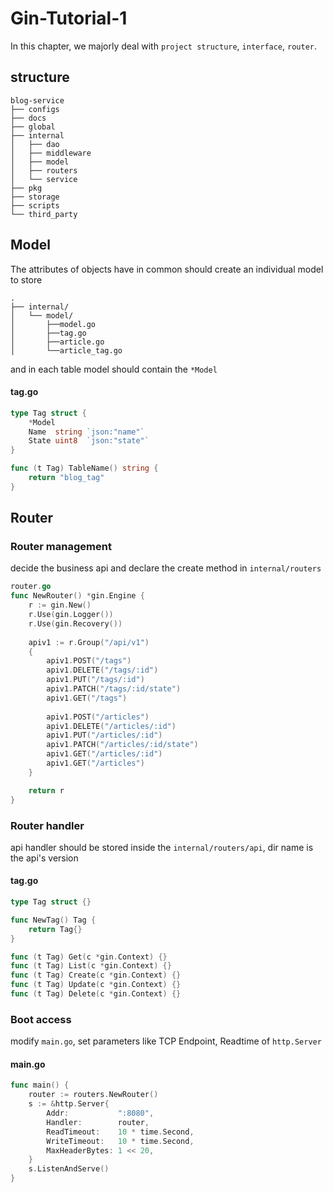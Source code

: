 # Gin-Tutorial-1

In this chapter, we majorly deal with `project structure`, `interface`, `router`.
<!--more-->
## structure

	blog-service
	├── configs
	├── docs
	├── global
	├── internal
	│   ├── dao
	│   ├── middleware
	│   ├── model
	│   ├── routers
	│   └── service
	├── pkg
	├── storage
	├── scripts
	└── third_party

## Model

The attributes of objects have in common should create an individual model to store


	.
	├── internal/
	│   └── model/
	│       ├──model.go
	│       ├──tag.go
	│       ├──article.go
	│       └──article_tag.go

and in each table model should contain the `*Model`
#### tag.go
```go
type Tag struct {
	*Model
	Name  string `json:"name"`
	State uint8  `json:"state"`
}

func (t Tag) TableName() string {
	return "blog_tag"
}
```
## Router
### Router management
decide the business api and declare the create method in `internal/routers` 
```go
router.go
func NewRouter() *gin.Engine {
	r := gin.New()
	r.Use(gin.Logger())
	r.Use(gin.Recovery())
	
	apiv1 := r.Group("/api/v1")
	{
		apiv1.POST("/tags")
		apiv1.DELETE("/tags/:id")
		apiv1.PUT("/tags/:id")
		apiv1.PATCH("/tags/:id/state")
		apiv1.GET("/tags")
		
		apiv1.POST("/articles")
		apiv1.DELETE("/articles/:id")
		apiv1.PUT("/articles/:id")
		apiv1.PATCH("/articles/:id/state")
		apiv1.GET("/articles/:id")
		apiv1.GET("/articles")
	}

	return r
}
```
### Router handler
api handler should be stored inside the `internal/routers/api`, dir name is the api's version
#### tag.go
```go
type Tag struct {}

func NewTag() Tag {
	return Tag{}
}

func (t Tag) Get(c *gin.Context) {}
func (t Tag) List(c *gin.Context) {}
func (t Tag) Create(c *gin.Context) {}
func (t Tag) Update(c *gin.Context) {}
func (t Tag) Delete(c *gin.Context) {}
```
### Boot access
modify `main.go`, set parameters like TCP Endpoint, Readtime of `http.Server`
#### main.go
```go
func main() {
	router := routers.NewRouter()
	s := &http.Server{
		Addr:           ":8080",
		Handler:        router,
		ReadTimeout:    10 * time.Second,
		WriteTimeout:   10 * time.Second,
		MaxHeaderBytes: 1 << 20,
	}
	s.ListenAndServe()
}
```

